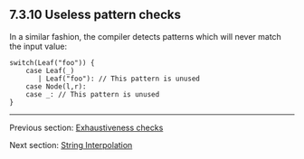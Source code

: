 ## 7.3.10 Useless pattern checks

In a similar fashion, the compiler detects patterns which will never match the input value:

```
switch(Leaf("foo")) {
    case Leaf(_)
       | Leaf("foo"): // This pattern is unused
    case Node(l,r):
    case _: // This pattern is unused
}
```

---

Previous section: [Exhaustiveness checks](https://github.com/Simn/HaxeManual/tree/master/md/manual/7.3.9-Exhaustiveness_checks.md)

Next section: [String Interpolation](https://github.com/Simn/HaxeManual/tree/master/md/manual/7.4-String_Interpolation.md)